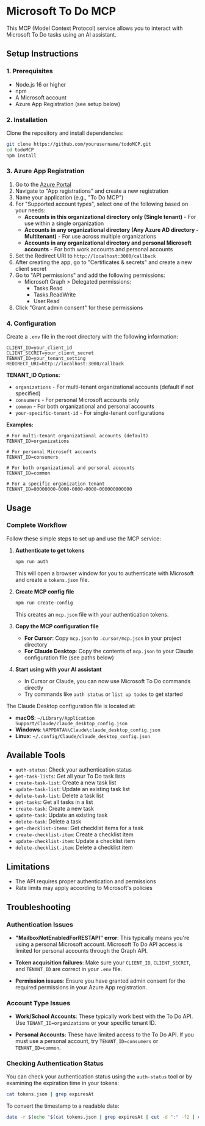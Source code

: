 # Microsoft To Do MCP

This MCP (Model Context Protocol) service allows you to interact with Microsoft To Do tasks using an AI assistant.

## Setup Instructions

### 1. Prerequisites

- Node.js 16 or higher
- npm
- A Microsoft account
- Azure App Registration (see setup below)

### 2. Installation

Clone the repository and install dependencies:

```bash
git clone https://github.com/yourusername/todoMCP.git
cd todoMCP
npm install
```

### 3. Azure App Registration

1. Go to the [Azure Portal](https://portal.azure.com)
2. Navigate to "App registrations" and create a new registration
3. Name your application (e.g., "To Do MCP")
4. For "Supported account types", select one of the following based on your needs:
   - **Accounts in this organizational directory only (Single tenant)** - For use within a single organization
   - **Accounts in any organizational directory (Any Azure AD directory - Multitenant)** - For use across multiple organizations
   - **Accounts in any organizational directory and personal Microsoft accounts** - For both work accounts and personal accounts
5. Set the Redirect URI to `http://localhost:3000/callback`
6. After creating the app, go to "Certificates & secrets" and create a new client secret
7. Go to "API permissions" and add the following permissions:
   - Microsoft Graph > Delegated permissions:
     - Tasks.Read
     - Tasks.ReadWrite
     - User.Read
8. Click "Grant admin consent" for these permissions

### 4. Configuration

Create a `.env` file in the root directory with the following information:

```
CLIENT_ID=your_client_id
CLIENT_SECRET=your_client_secret
TENANT_ID=your_tenant_setting
REDIRECT_URI=http://localhost:3000/callback
```

**TENANT_ID Options:**
- `organizations` - For multi-tenant organizational accounts (default if not specified)
- `consumers` - For personal Microsoft accounts only 
- `common` - For both organizational and personal accounts
- `your-specific-tenant-id` - For single-tenant configurations

**Examples:**
```
# For multi-tenant organizational accounts (default)
TENANT_ID=organizations

# For personal Microsoft accounts
TENANT_ID=consumers

# For both organizational and personal accounts
TENANT_ID=common

# For a specific organization tenant
TENANT_ID=00000000-0000-0000-0000-000000000000
```

## Usage

### Complete Workflow

Follow these simple steps to set up and use the MCP service:

1. **Authenticate to get tokens**
   ```bash
   npm run auth
   ```
   This will open a browser window for you to authenticate with Microsoft and create a `tokens.json` file.

2. **Create MCP config file**
   ```bash
   npm run create-config
   ```
   This creates an `mcp.json` file with your authentication tokens.

3. **Copy the MCP configuration file**
   - **For Cursor**: Copy `mcp.json` to `.cursor/mcp.json` in your project directory
   - **For Claude Desktop**: Copy the contents of `mcp.json` to your Claude configuration file (see paths below)

4. **Start using with your AI assistant**
   - In Cursor or Claude, you can now use Microsoft To Do commands directly
   - Try commands like `auth status` or `list up todos` to get started

The Claude Desktop configuration file is located at:
- **macOS**: `~/Library/Application Support/Claude/claude_desktop_config.json`
- **Windows**: `%APPDATA%\Claude\claude_desktop_config.json` 
- **Linux**: `~/.config/Claude/claude_desktop_config.json`

## Available Tools

- `auth-status`: Check your authentication status
- `get-task-lists`: Get all your To Do task lists
- `create-task-list`: Create a new task list
- `update-task-list`: Update an existing task list
- `delete-task-list`: Delete a task list
- `get-tasks`: Get all tasks in a list
- `create-task`: Create a new task
- `update-task`: Update an existing task
- `delete-task`: Delete a task
- `get-checklist-items`: Get checklist items for a task
- `create-checklist-item`: Create a checklist item
- `update-checklist-item`: Update a checklist item
- `delete-checklist-item`: Delete a checklist item

## Limitations

- The API requires proper authentication and permissions
- Rate limits may apply according to Microsoft's policies

## Troubleshooting

### Authentication Issues

- **"MailboxNotEnabledForRESTAPI" error**: This typically means you're using a personal Microsoft account. Microsoft To Do API access is limited for personal accounts through the Graph API.
  
- **Token acquisition failures**: Make sure your `CLIENT_ID`, `CLIENT_SECRET`, and `TENANT_ID` are correct in your `.env` file.

- **Permission issues**: Ensure you have granted admin consent for the required permissions in your Azure App registration.

### Account Type Issues

- **Work/School Accounts**: These typically work best with the To Do API. Use `TENANT_ID=organizations` or your specific tenant ID.

- **Personal Accounts**: These have limited access to the To Do API. If you must use a personal account, try `TENANT_ID=consumers` or `TENANT_ID=common`.

### Checking Authentication Status

You can check your authentication status using the `auth-status` tool or by examining the expiration time in your tokens:

```bash
cat tokens.json | grep expiresAt
```

To convert the timestamp to a readable date:

```bash
date -r $(echo "$(cat tokens.json | grep expiresAt | cut -d ":" -f2 | cut -d "," -f1) / 1000" | bc)
``` 